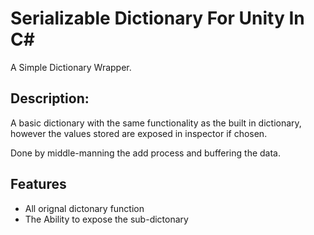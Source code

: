 
# Serializable Dictionary For Unity In C#  
A Simple Dictionary Wrapper.
## Description:

A basic dictionary with the same functionality as the built in dictionary, however the values stored are exposed in inspector if chosen.

Done by middle-manning the add process and buffering the data.


## Features

- All orignal dictonary function
- The Ability to expose the sub-dictonary


